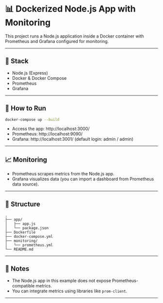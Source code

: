 # 📊 Dockerized Node.js App with Monitoring

This project runs a Node.js application inside a Docker container with Prometheus and Grafana configured for monitoring.

---

## 🔧 Stack
- Node.js (Express)
- Docker & Docker Compose
- Prometheus
- Grafana

---

## 🐳 How to Run

```bash
docker-compose up --build
```

- Access the app: http://localhost:3000/
- Prometheus: http://localhost:9090/
- Grafana: http://localhost:3001/ (default login: admin / admin)

---

## 📈 Monitoring

- Prometheus scrapes metrics from the Node.js app.
- Grafana visualizes data (you can import a dashboard from Prometheus data source).

---

## 📁 Structure

```
.
├── app/
│   ├── app.js
│   └── package.json
├── Dockerfile
├── docker-compose.yml
├── monitoring/
│   └── prometheus.yml
└── README.md
```

---

## 📌 Notes

- The Node.js app in this example does not expose Prometheus-compatible metrics.
- You can integrate metrics using libraries like `prom-client`.

---